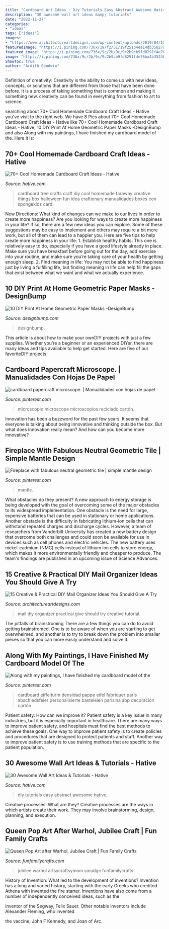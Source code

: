 ```yaml
---
title: "Cardboard Art Ideas - Diy Tutorials Easy Abstract Awesome Hative"
description: "30 awesome wall art ideas &amp; tutorials"
date: "2022-11-27"
categories:
- "ideas"
tags: ["ideas"]
images:
- "https://www.architectureartdesigns.com/wp-content/uploads/2019/04/15-Creative-Practical-DIY-Mail-Organizer-Ideas-You-Should-Give-A-Try-4.jpg"
featuredImage: "https://i.pinimg.com/736x/19/f2/51/19f251b4ea14db35827aeb5cdf8c934d.jpg"
featured_image: "https://i.pinimg.com/736x/9c/2b/9c/9c2b9cb9fd8291f4e76ba4b3524b5267.jpg"
image: "https://i.pinimg.com/736x/9c/2b/9c/9c2b9cb9fd8291f4e76ba4b3524b5267.jpg"
ShowToc: true
author: "Ardith Goodwin"
---
```



Definition of creativity:
Creativity is the ability to come up with new ideas, concepts, or solutions that are different from those that have been done before. It is a process of taking something that is common and making it something new. creativity can be found in everything from fashion to art to science.

	

		
searching about 70+ Cool Homemade Cardboard Craft Ideas - Hative you've visit to the right web. We have 8 Pics about 70+ Cool Homemade Cardboard Craft Ideas - Hative like 70+ Cool Homemade Cardboard Craft Ideas - Hative, 10 DIY Print At Home Geometric Paper Masks -DesignBump and also Along with my paintings, I have finished my cardboard model of the. Here it is:
		
    
## 70+ Cool Homemade Cardboard Craft Ideas - Hative

<img loading=lazy src="https://hative.com/wp-content/uploads/2014/04/cardboard-crafts/8-cardboard-faraway-tree.jpg" onerror="this.onerror=null;this.src='https://tse4.mm.bing.net/th?id=OIP.TVYu1wHsg8_a4nw5TLYsSAHaLV&amp;pid=15.1';" alt="70+ Cool Homemade Cardboard Craft Ideas - Hative">

_Source: hative.com_

>cardboard tree crafts craft diy cool homemade faraway creative things box halloween fun idea craftionary manualidades boxes con spongekids card. 

	

New Directions: What kind of changes can we make to our lives in order to create more happiness?
Are you looking for ways to create more happiness in your life? If so, there are a few new ideas you can explore. Some of these suggestions may be easy to implement and others may require a bit more work, but all of them can lead to a happier you. Here are five tips to help create more happiness in your life: 1. Establish healthy habits: This one is relatively easy to do, especially if you have a good lifestyle already in place. Make sure you have breakfast before going out for the day, add exercise into your routine, and make sure you’re taking care of your health by getting enough sleep. 2. Find meaning in life: You may not be able to find happiness just by living a fulfilling life, but finding meaning in life can help fill the gaps that exist between what we want and what we actually experience.

    
## 10 DIY Print At Home Geometric Paper Masks -DesignBump

<img loading=lazy src="https://cdn.designbump.com/wp-content/uploads/2014/10/3d-geometrical-halloween-masks-steve-wintercroft-10.jpg" onerror="this.onerror=null;this.src='https://tse4.mm.bing.net/th?id=OIP.ZWy8WFncriPfXkYsTxfsugHaE7&amp;pid=15.1';" alt="10 DIY Print At Home Geometric Paper Masks -DesignBump">

_Source: designbump.com_

>designbump. 

	

This article is about how to make your ownDIY projects with just a few supplies. Whether you’re a beginner or an experienced DIYer, there are many ideas and tips available to help get started. Here are five of our favoriteDIY projects: 

    
## Cardboard Papercraft Microscope. | Manualidades Con Hojas De Papel

<img loading=lazy src="https://i.pinimg.com/736x/19/f2/51/19f251b4ea14db35827aeb5cdf8c934d.jpg" onerror="this.onerror=null;this.src='https://tse1.mm.bing.net/th?id=OIP.bZ5c9cgOVbpzXHSQPFtIpgHaJ3&amp;pid=15.1';" alt="cardboard papercraft microscope. | Manualidades con hojas de papel">

_Source: pinterest.com_

>microscopio microscope microscopios reciclado cartón. 

	

Innovation has been a buzzword for the past few years. It seems that everyone is talking about being innovative and thinking outside the box. But what does innovation really mean? And how can you become more innovative?

    
## Fireplace With Fabulous Neutral Geometric Tile | Simple Mantle Design

<img loading=lazy src="https://i.pinimg.com/736x/be/fb/6c/befb6c145fb948835d8b47631abf634d.jpg" onerror="this.onerror=null;this.src='https://tse3.mm.bing.net/th?id=OIP.qoe0KN9KUPkoRpv-C3HIbgHaKn&amp;pid=15.1';" alt="Fireplace with fabulous neutral geometric tile | simple mantle design">

_Source: pinterest.com_

>mantle. 

	

What obstacles do they present?
A new approach to energy storage is being developed with the goal of overcoming some of the major obstacles to its widespread implementation. One obstacle is the need for large, expensive batteries that can be used in stationary or home applications. Another obstacle is the difficulty in fabricating lithium-ion cells that can withstand repeated charges and discharge cycles. However, a team of researchers from Vanderbilt University has created a new battery design that overcome both challenges and could soon be available for use in devices such as cell phones and electric vehicles. The new battery uses nickel-cadmium (NMC) cells instead of lithium ion cells to store energy, which makes it more environmentally friendly and cheaper to produce. The team's findings are published in an upcoming issue of Science Advances.

    
## 15 Creative &amp; Practical DIY Mail Organizer Ideas You Should Give A Try

<img loading=lazy src="https://www.architectureartdesigns.com/wp-content/uploads/2019/04/15-Creative-Practical-DIY-Mail-Organizer-Ideas-You-Should-Give-A-Try-4.jpg" onerror="this.onerror=null;this.src='https://tse4.mm.bing.net/th?id=OIP.pze3h0QTe6WBHNWWETmrgQHaLH&amp;pid=15.1';" alt="15 Creative &amp; Practical DIY Mail Organizer Ideas You Should Give A Try">

_Source: architectureartdesigns.com_

>mail diy organizer practical give should try creative tutorial. 

	

The pitfalls of brainstroming
There are a few things you can do to avoid getting brainstromed. One is to be aware of when you are starting to get overwhelmed, and another is to try to break down the problem into smaller pieces so that you can more easily understand and solve it.

    
## Along With My Paintings, I Have Finished My Cardboard Model Of The

<img loading=lazy src="https://i.pinimg.com/736x/9c/2b/9c/9c2b9cb9fd8291f4e76ba4b3524b5267.jpg" onerror="this.onerror=null;this.src='https://tse1.mm.bing.net/th?id=OIP.TWlP3Tpz_LeneIAzAl09pQAAAA&amp;pid=15.1';" alt="Along with my paintings, I have finished my cardboard model of the">

_Source: pinterest.com_

>cardboard eiffelturm densidad pappe eifel fabriquer parís abschiedsfeier personalisierte basteleien parisina abp decoración cartón. 

	

Patient safety: How can we improve it?
Patient safety is a key issue in many industries, but it is especially important in healthcare. There are many ways to improve patient safety, and hospitals must find the best methods to achieve these goals. One way to improve patient safety is to create policies and procedures that are designed to protect patients and staff. Another way to improve patient safety is to use training methods that are specific to the patient population.

    
## 30 Awesome Wall Art Ideas &amp; Tutorials - Hative

<img loading=lazy src="https://hative.com/wp-content/uploads/2015/12/wall-art-ideas-tutorials/12-wall-art-ideas-tutorials.jpg" onerror="this.onerror=null;this.src='https://tse2.mm.bing.net/th?id=OIP.9FNhOr3n7DteDJ8IyYgLMQHaLG&amp;pid=15.1';" alt="30 Awesome Wall Art Ideas &amp; Tutorials - Hative">

_Source: hative.com_

>diy tutorials easy abstract awesome hative. 

	

Creative processes: What are they?
Creative processes are the ways in which artists create their work. They may involve brainstorming, design, planning, and execution.

    
## Queen Pop Art After Warhol, Jubilee Craft | Fun Family Crafts

<img loading=lazy src="https://funfamilycrafts.com/wp-content/uploads/2012/05/smudge-on-paint.jpg" onerror="this.onerror=null;this.src='https://tse3.mm.bing.net/th?id=OIP.fFj2VBNMTWLXsc12WbgTUAHaLJ&amp;pid=15.1';" alt="Queen Pop Art after Warhol, Jubilee Craft | Fun Family Crafts">

_Source: funfamilycrafts.com_

>jubilee warhol artsycraftsymom smudge funfamilycrafts. 

	

History of Invention: What led to the development of inventions?
Invention has a long and varied history, starting with the early Greeks who credited Athena with invented the
fire starter. Inventions have also come from a number of independently conceived ideas, such as the

inventor of the Segway, Felix Sauer. Other notable inventors include Alexander Fleming, who invented

the vaccine, John F Kennedy, and Joan of Arc.

